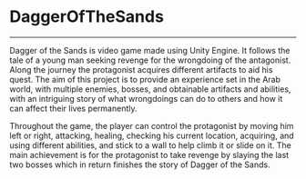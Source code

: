 # DaggerOfTheSands
--------
Dagger of the Sands is video game made using Unity Engine. It follows the tale of a young man seeking revenge for the wrongdoing of the antagonist. Along the journey the protagonist acquires different artifacts to aid his quest. The aim of this project is to provide an experience set in the Arab world, with multiple enemies, bosses, and obtainable artifacts and abilities, with an intriguing story of what wrongdoings can do to others and how it can affect their lives permanently. 

Throughout the game, the player can control the protagonist by moving him left or right, attacking, healing, checking his current location, acquiring, and using different abilities, and stick to a wall to help climb it or slide on it. The main achievement is for the protagonist to take revenge by slaying the last two bosses which in return finishes the story of Dagger of the Sands.

 
